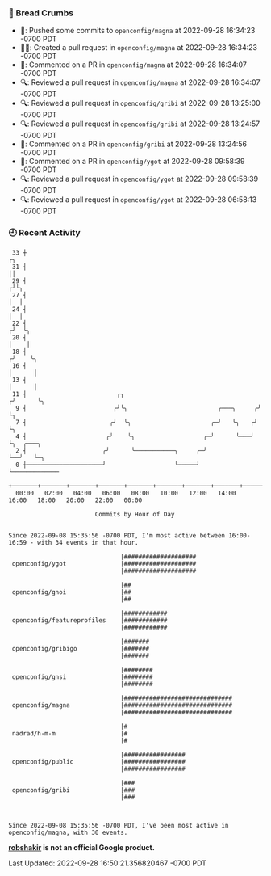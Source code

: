 ### 🍞 Bread Crumbs

 * 🚢: Pushed some commits to `openconfig/magna` at 2022-09-28 16:34:23 -0700 PDT
 * ✍🏼: Created a pull request in `openconfig/magna` at 2022-09-28 16:34:23 -0700 PDT
 * 💬: Commented on a PR in  `openconfig/magna` at 2022-09-28 16:34:07 -0700 PDT
 * 🔍: Reviewed a pull request in  `openconfig/magna` at 2022-09-28 16:34:07 -0700 PDT
 * 🔍: Reviewed a pull request in  `openconfig/gribi` at 2022-09-28 13:25:00 -0700 PDT
 * 🔍: Reviewed a pull request in  `openconfig/gribi` at 2022-09-28 13:24:57 -0700 PDT
 * 💬: Commented on a PR in  `openconfig/gribi` at 2022-09-28 13:24:56 -0700 PDT
 * 💬: Commented on a PR in  `openconfig/ygot` at 2022-09-28 09:58:39 -0700 PDT
 * 🔍: Reviewed a pull request in  `openconfig/ygot` at 2022-09-28 09:58:39 -0700 PDT
 * 🔍: Reviewed a pull request in  `openconfig/ygot` at 2022-09-28 06:58:13 -0700 PDT

### 🕘 Recent Activity
```
 33 ┼                                                                    ╭╮
 31 ┤                                                                    ││
 29 ┤                                                                   ╭╯╰╮
 27 ┤                                                                   │  │
 24 ┤                                                                   │  │
 22 ┤                                                                  ╭╯  ╰╮
 20 ┤                                                                  │    │
 18 ┤                                                                 ╭╯    ╰╮
 16 ┤                                                                 │      │
 13 ┤                                                                 │      │
 11 ┤                         ╭╮                                     ╭╯      ╰╮
  9 ┤                        ╭╯╰╮                         ╭───╮     ╭╯        ╰╮
  7 ┤                       ╭╯  ╰╮                      ╭─╯   ╰╮   ╭╯          ╰╮
  4 ┤                      ╭╯    ╰╮                   ╭─╯      ╰───╯            ╰╮  ╭───╮
  2 ┤                     ╭╯      ╰───────────╮     ╭─╯                          ╰──╯   ╰─╮
  0 ┼─────────────────────╯                   ╰─────╯                                     ╰─────────────
    +───────+───────+───────+───────+───────+───────+───────+───────+───────+───────+───────+───────+────
  00:00   02:00   04:00   06:00   08:00   10:00   12:00   14:00   16:00   18:00   20:00   22:00   00:00   

						Commits by Hour of Day


Since 2022-09-08 15:35:56 -0700 PDT, I'm most active between 16:00-16:59 - with 34 events in that hour.

```



```
                               |####################
 openconfig/ygot               |####################
                               |####################

                               |##
 openconfig/gnoi               |##
                               |##

                               |############
 openconfig/featureprofiles    |############
                               |############

                               |#######
 openconfig/gribigo            |#######
                               |#######

                               |########
 openconfig/gnsi               |########
                               |########

                               |##############################
 openconfig/magna              |##############################
                               |##############################

                               |#
 nadrad/h-m-m                  |#
                               |#

                               |#################
 openconfig/public             |#################
                               |#################

                               |###
 openconfig/gribi              |###
                               |###



Since 2022-09-08 15:35:56 -0700 PDT, I've been most active in openconfig/magna, with 30 events.

```
**[robshakir](mailto:robjs@google.com) is not an official Google product.**  


Last Updated: 2022-09-28 16:50:21.356820467 -0700 PDT
